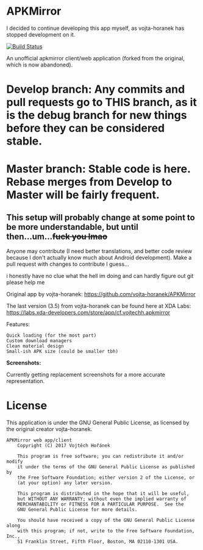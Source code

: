 # APKMirror

I decided to continue developing this app myself, as vojta-horanek has stopped development on it.

[![Build Status](https://travis-ci.org/TacoTheDank/APKMirror.svg)](https://travis-ci.org/TacoTheDank/APKMirror)

An unofficial apkmirror client/web application (forked from the original, which is now abandoned).

# Develop branch: Any commits and pull requests go to THIS branch, as it is the debug branch for new things before they can be considered stable.
# Master branch: Stable code is here. Rebase merges from Develop to Master will be fairly frequent.
## This setup will probably change at some point to be more understandable, but until then...um...~~fuck you lmao~~

Anyone may contribute (I need better translations, and better code review because I don't actually know much about Android development). Make a pull request with changes to contribute I guess...

i honestly have no clue what the hell im doing and can hardly figure out git please help me

Original app by vojta-horanek: https://github.com/vojta-horanek/APKMirror

The last version (3.5) from vojta-horanek can be found here at XDA Labs: https://labs.xda-developers.com/store/app/cf.vojtechh.apkmirror

Features:

    Quick loading (for the most part)
    Custom download managers
    Clean material design
    Small-ish APK size (could be smaller tbh)

<b>Screenshots:</b>

Currently getting replacement screenshots for a more accurate representation.

# License
This application is under the GNU General Public License, as licensed by the original creator vojta-horanek.
```
APKMirror web app/client
    Copyright (C) 2017 Vojtěch Hořánek

    This program is free software; you can redistribute it and/or modify
    it under the terms of the GNU General Public License as published by
    the Free Software Foundation; either version 2 of the License, or
    (at your option) any later version.

    This program is distributed in the hope that it will be useful,
    but WITHOUT ANY WARRANTY; without even the implied warranty of
    MERCHANTABILITY or FITNESS FOR A PARTICULAR PURPOSE.  See the
    GNU General Public License for more details.

    You should have received a copy of the GNU General Public License along
    with this program; if not, write to the Free Software Foundation, Inc.,
    51 Franklin Street, Fifth Floor, Boston, MA 02110-1301 USA.
```
